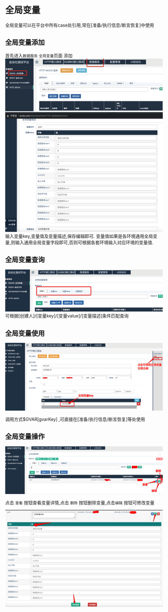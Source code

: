 # 全局变量

全局变量可以在平台中所有case处引用,常在[准备/执行信息/断言恢复]中使用

## 全局变量添加
首先进入```数据服务``` ```全局变量```页面 添加
![图片](/image/接口测试平台数据服务.png)
![图片](/image/接口测试平台全局变量添加.png)
输入变量key,变量值及变量描述,保存编辑即可.
变量值如果是各环境通用全局变量,则输入通用全局变量字段即可,否则可根据各套环境输入对应环境的变量值.

## 全局变量查询

![图片](/image/接口测试平台全局变量查询.png)
可根据[创建人]/[变量key]/[变量value]/[变量描述]条件匹配查询

## 全局变量使用

![图片](/image/接口测试平台全局变量使用.png)

调用方式$GVAR[gvarKey] ,可直接在[准备/执行信息/断言恢复]等处使用

## 全局变量操作

![图片](/image/接口测试平台全局变量操作.png)

点击 ```查看``` 按钮查看变量详情,点击 ```删除``` 按钮删除变量,点击```编辑``` 按钮可修改变量

![图片](/image/接口测试平台全局变量编辑.png)


